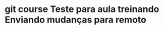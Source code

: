 # git course																																																																																				Teste para aula		 																																																																																																																																									treinando																											 Enviando mudanças para remoto									
